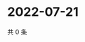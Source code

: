 # 2022-07-21

共 0 条

<!-- BEGIN WEIBO -->
<!-- 最后更新时间 Thu Jul 21 2022 06:15:26 GMT+0800 (China Standard Time) -->

<!-- END WEIBO -->
